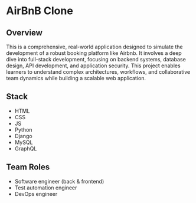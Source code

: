 
# AirBnB Clone

## Overview

This is a comprehensive, real-world application designed to simulate the development of a robust booking platform like Airbnb. It involves a deep dive into full-stack development, focusing on backend systems, database design, API development, and application security. This project enables learners to understand complex architectures, workflows, and collaborative team dynamics while building a scalable web application.

## Stack

- HTML
- CSS
- JS
- Python
- Django
- MySQL
- GraphQL

## Team Roles

- Software engineer (back & frontend)
- Test automation engineer
- DevOps engineer

